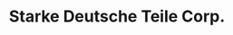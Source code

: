 ---
title: "Starke Deutsche Teile Corp."
url: /quezon-city/starke-deutsche-teile-corp/
shop: car parts
---